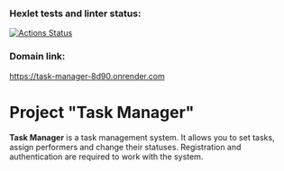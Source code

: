 ### Hexlet tests and linter status:
[![Actions Status](https://github.com/mi-sanity/python-project-52/actions/workflows/hexlet-check.yml/badge.svg)](https://github.com/mi-sanity/python-project-52/actions)


### Domain link:
https://task-manager-8d90.onrender.com


# Project "Task Manager"
**Task Manager** is a task management system. It allows you to set tasks, assign performers and change their statuses. Registration and authentication are required to work with the system.